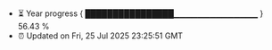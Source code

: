 - ⏳ Year progress { ████████████████▁▁▁▁▁▁▁▁▁▁▁▁▁▁ } 56.43 %
- ⏰ Updated on Fri, 25 Jul 2025 23:25:51 GMT

